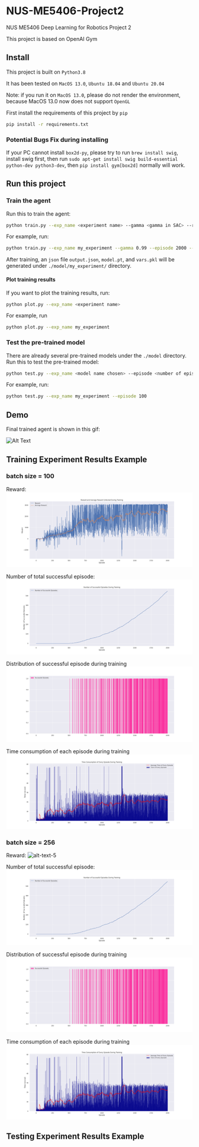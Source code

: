 # NUS-ME5406-Project2

NUS ME5406 Deep Learning for Robotics Project 2

This project is based on OpenAI Gym

## Install

This project is built on `Python3.8`

It has been tested on `MacOS 13.0`, `Ubuntu 18.04` and `Ubuntu 20.04`

Note: if you run it on `MacOS 13.0`, please do not render the environment, because MacOS 13.0 now does not support `OpenGL`

First install the requirements of this project by `pip`

```bash
pip install -r requirements.txt
```

### Potential Bugs Fix during installing

If your PC cannot install `box2d-py`, please try to run `brew install swig`, install swig first, then run
`sudo apt-get install swig build-essential python-dev python3-dev`, then `pip install gym[box2d]` normally will work.

## Run this project

### Train the agent

Run this to train the agent:

```bash
python train.py --exp_name <experiment name> --gamma <gamma in SAC> --render <whether render the environment> --batch_size <batch size in FIFO buffer replay experience>
```

For example, run:

```bash
python train.py --exp_name my_experiment --gamma 0.99 --episode 2000 --render True --batch_size 256
```

After training, an `json` file `output.json`, `model.pt`, and `vars.pkl` will be generated under `./model/my_experiment/` directory.

#### Plot training results

If you want to plot the training results, run:

```bash
python plot.py --exp_name <experiment name>
```

For example, run

```bash
python plot.py --exp_name my_experiment
```

### Test the pre-trained model

There are already several pre-trained models under the `./model` directory. Run this to test the pre-trained model:

```bash
python test.py --exp_name <model name chosen> --episode <number of episodes want to test>
```

For example, run:

```bash
python test.py --exp_name my_experiment --episode 100 
```

## Demo

Final trained agent is shown in this gif:

![Alt Text](./GIF/episode1.gif)

## Training Experiment Results Example

### batch size = 100

Reward:
![alt-text-1](./model/arc4.17.22:292000/reward.png)

Number of total successful episode:
![alt-text-2](./model/arc4.17.22:292000/success.png)

Distribution of successful episode during training
![alt-text-3](./model/arc4.17.22:292000/successdistribute.png)

Time consumption of each episode during training
![alt-text-4](./model/arc4.17.22:292000/timebar.png)

### batch size = 256

Reward:
![alt-text-5](./model/)

Number of total successful episode:
![alt-text-6](./model/arc4.17.22:292000/success.png)

Distribution of successful episode during training
![alt-text-7](./model/arc4.17.22:292000/successdistribute.png)

Time consumption of each episode during training
![alt-text-8](./model/arc4.17.22:292000/timebar.png)

## Testing Experiment Results Example
